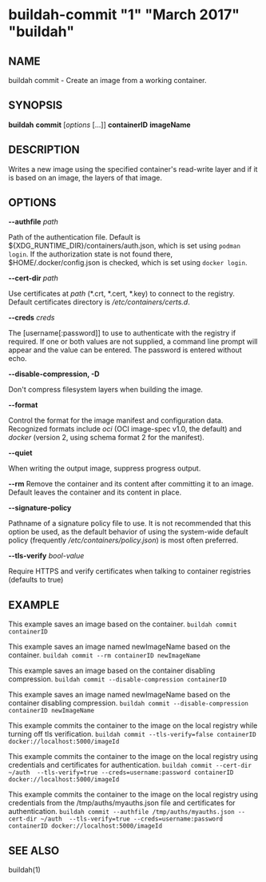 # buildah-commit "1" "March 2017" "buildah"

## NAME
buildah commit - Create an image from a working container.

## SYNOPSIS
**buildah** **commit** [*options* [...]] **containerID** **imageName**

## DESCRIPTION
Writes a new image using the specified container's read-write layer and if it
is based on an image, the layers of that image.

## OPTIONS

**--authfile** *path*

Path of the authentication file. Default is ${XDG_RUNTIME\_DIR}/containers/auth.json, which is set using `podman login`.
If the authorization state is not found there, $HOME/.docker/config.json is checked, which is set using `docker login`.

**--cert-dir** *path*

Use certificates at *path* (*.crt, *.cert, *.key) to connect to the registry.
Default certificates directory is _/etc/containers/certs.d_.

**--creds** *creds*

The [username[:password]] to use to authenticate with the registry if required.
If one or both values are not supplied, a command line prompt will appear and the
value can be entered.  The password is entered without echo.

**--disable-compression, -D**

Don't compress filesystem layers when building the image.


**--format**

Control the format for the image manifest and configuration data.  Recognized
formats include *oci* (OCI image-spec v1.0, the default) and *docker* (version
2, using schema format 2 for the manifest).

**--quiet**

When writing the output image, suppress progress output.

**--rm**
Remove the container and its content after committing it to an image.
Default leaves the container and its content in place.

**--signature-policy**

Pathname of a signature policy file to use.  It is not recommended that this
option be used, as the default behavior of using the system-wide default policy
(frequently */etc/containers/policy.json*) is most often preferred.

**--tls-verify** *bool-value*

Require HTTPS and verify certificates when talking to container registries (defaults to true)

## EXAMPLE

This example saves an image based on the container.
 `buildah commit containerID`

This example saves an image named newImageName based on the container.
 `buildah commit --rm containerID newImageName`


This example saves an image based on the container disabling compression.
 `buildah commit --disable-compression containerID`

This example saves an image named newImageName based on the container disabling compression.
 `buildah commit --disable-compression containerID newImageName`

This example commits the container to the image on the local registry while turning off tls verification.
 `buildah commit --tls-verify=false containerID docker://localhost:5000/imageId`

This example commits the container to the image on the local registry using credentials and certificates for authentication.
 `buildah commit --cert-dir ~/auth  --tls-verify=true --creds=username:password containerID docker://localhost:5000/imageId`

This example commits the container to the image on the local registry using credentials from the /tmp/auths/myauths.json file and certificates for authentication.
 `buildah commit --authfile /tmp/auths/myauths.json --cert-dir ~/auth  --tls-verify=true --creds=username:password containerID docker://localhost:5000/imageId`

## SEE ALSO
buildah(1)
